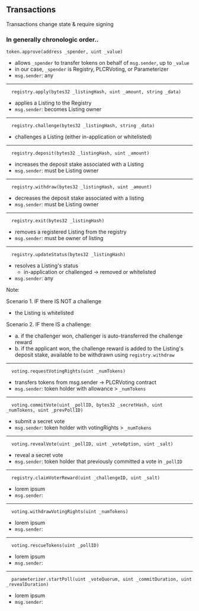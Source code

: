 ## Transactions

Transactions change state & require signing

### In generally chronologic order..

```
token.approve(address _spender, uint _value)
```

* allows `_spender` to transfer tokens on behalf of `msg.sender`, up to `_value`
* in our case, `_spender` is Registry, PLCRVoting, or Parameterizer
* `msg.sender`: any

---

```
  registry.apply(bytes32 _listingHash, uint _amount, string _data)
```

* applies a Listing to the Registry
* `msg.sender`: becomes Listing owner

---

```
  registry.challenge(bytes32 _listingHash, string _data)
```

* challenges a Listing (either in-application or whitelisted)

---

```
  registry.deposit(bytes32 _listingHash, uint _amount)
```

* increases the deposit stake associated with a Listing
* `msg.sender`: must be Listing owner

---

```
  registry.withdraw(bytes32 _listingHash, uint _amount)
```

* decreases the deposit stake associated with a listing
* `msg.sender`: must be Listing owner

---

```
  registry.exit(bytes32 _listingHash)
```

* removes a registered Listing from the registry
* `msg.sender`: must be owner of listing

---

```
  registry.updateStatus(bytes32 _listingHash)
```

* resolves a Listing's status
  * in-application or challenged -> removed or whitelisted
* `msg.sender`: any

Note:

Scenario 1. IF there IS NOT a challenge

* the Listing is whitelisted

Scenario 2. IF there IS a challenge:

* a. if the challenger won, challenger is auto-transferred the challenge reward
* b. if the applicant won, the challenge reward is added to the Listing's deposit stake, available to be withdrawn using `registry.withdraw`

---

```
  voting.requestVotingRights(uint _numTokens)
```

* transfers tokens from msg.sender -> PLCRVoting contract
* `msg.sender`: token holder with allowance > `_numTokens`

---

```
  voting.commitVote(uint _pollID, bytes32 _secretHash, uint _numTokens, uint _prevPollID)
```

* submit a secret vote
* `msg.sender`: token holder with votingRights > `_numTokens`

---

```
  voting.revealVote(uint _pollID, uint _voteOption, uint _salt)
```

* reveal a secret vote
* `msg.sender`: token holder that previously committed a vote in `_pollID`

---

```
  registry.claimVoterReward(uint _challengeID, uint _salt)
```

* lorem ipsum
* `msg.sender`:

---

```
  voting.withdrawVotingRights(uint _numTokens)
```

* lorem ipsum
* `msg.sender`:

---

```
  voting.rescueTokens(uint _pollID)
```

* lorem ipsum
* `msg.sender`:

---

```
  parameterizer.startPoll(uint _voteQuorum, uint _commitDuration, uint _revealDuration)
```

* lorem ipsum
* `msg.sender`:

